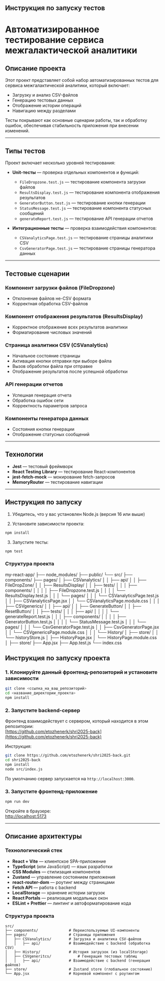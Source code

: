 ## Инструкция по запуску тестов

# Автоматизированное тестирование сервиса межгалактической аналитики

## Описание проекта

Этот проект представляет собой набор автоматизированных тестов для сервиса межгалактической аналитики, который включает:

- Загрузку и анализ CSV-файлов  
- Генерацию тестовых данных  
- Отображение истории операций  
- Навигацию между разделами  

Тесты покрывают как основные сценарии работы, так и обработку ошибок, обеспечивая стабильность приложения при внесении изменений.

---

## Типы тестов

Проект включает несколько уровней тестирования:

- **Unit-тесты** — проверка отдельных компонентов и функций:
  - `FileDropzone.test.js` — тестирование компонента загрузки файлов  
  - `ResultsDisplay.test.js` — тестирование компонента отображения результатов  
  - `GeneratorButton.test.js` — тестирование кнопки генерации  
  - `StatusMessage.test.js` — тестирование компонента статусных сообщений  
  - `generateReport.test.js` — тестирование API генерации отчетов  

- **Интеграционные тесты** — проверка взаимодействия компонентов:
  - `CSVanalyticsPage.test.js` — тестирование страницы аналитики CSV  
  - `CsvGeneratorPage.test.js` — тестирование страницы генератора данных  

---

## Тестовые сценарии

### Компонент загрузки файлов (FileDropzone)

- Отклонение файлов не-CSV формата  
- Корректная обработка CSV-файлов  

### Компонент отображения результатов (ResultsDisplay)

- Корректное отображение всех результатов аналитики  
- Форматирование числовых значений  

### Страница аналитики CSV (CSVanalytics)

- Начальное состояние страницы  
- Активация кнопки отправки при выборе файла  
- Вызов обработки файла при отправке  
- Отображение результатов после успешной обработки  

### API генерации отчетов

- Успешная генерация отчета  
- Обработка ошибок сети  
- Корректность параметров запроса  

### Компоненты генератора данных

- Состояния кнопки генерации  
- Отображение статусных сообщений  

---

## Технологии

- **Jest** — тестовый фреймворк  
- **React Testing Library** — тестирование React-компонентов  
- **jest-fetch-mock** — мокирование fetch-запросов  
- **MemoryRouter** — тестирование навигации  

---

## Инструкция по запуску

1. Убедитесь, что у вас установлен Node.js (версия 16 или выше)  

2. Установите зависимости проекта:

```bash
npm install
```

3. Запустите тесты:


```bash
npm test
```

### Структура проекта
my-react-app/
├── node_modules/
├── public/
└── src/
    ├── components/
    ├── pages/
    │   ├── CSVanalytics/
    │   │   ├── api/
    │   │   ├── FileDropZone/
    │   │   ├── ResultsDisplay/
    │   │   ├── tests/
    │   │   │   ├── components/
    │   │   │   │   ├── FileDropzone.test.js
    │   │   │   │   └── ResultsDisplay.test.js
    │   │   │   └── pages/
    │   │   │       └── CSVanalyticsPage.test.js
    │   │   ├── CSVanalyticsPage.jsx
    │   │   └── CSVanalyticsPage.module.css
    │   │
    │   ├── CSVgenerics/
    │   │   ├── api/
    │   │   ├── GenerateButton/
    │   │   ├── ResetButton/
    │   │   ├── tests/
    │   │   │   ├── api/
    │   │   │   │   └── generateReport.test.js
    │   │   │   ├── components/
    │   │   │   │   ├── GeneratorButton.test.js
    │   │   │   │   └── StatusMessage.test.js
    │   │   │   └── pages/
    │   │   │       └── CsvGeneratorPage.test.js
    │   │   ├── CsvGeneratorPage.jsx
    │   │   └── CSVgenericsPage.module.css
    │   │
    │   └── History/
    │       ├── store/
    │       │   └── historyStore.js
    │       ├── HistoryPage.jsx
    │       └── HistoryPage.module.css
    │
    ├── store/
    ├── App.jsx
    ├── App.test.js
    └── index.css




## Инструкция по запуску проекта

### 1. Клонируйте данный фронтенд-репозиторий и установите зависимости

```bash
git clone <ссылка_на_ваш_репозиторий>
cd <название_директории_проекта>
npm install
```

### 2. Запустите backend-сервер

Фронтенд взаимодействует с сервером, который находится в этом репозитории:  
 [https://github.com/etozhenerk/shri2025-back](https://github.com/etozhenerk/shri2025-back)

Инструкция:

```bash
git clone https://github.com/etozhenerk/shri2025-back.git
cd shri2025-back
npm install
node src/index.js
```

По умолчанию сервер запускается на `http://localhost:3000`.

### 3. Запустите фронтенд-приложение

```bash
npm run dev
```

Откройте в браузере:  
[http://localhost:5173](http://localhost:5173)

---

## Описание архитектуры

### Технологический стек
- **React + Vite** — клиентское SPA-приложение
- **TypeScript** (или JavaScript) — язык разработки
- **CSS Modules** — стилизация компонентов
- **Zustand** — управление состоянием приложения
- **react-router-dom** — роутинг между страницами
- **Fetch API** — работа с backend
- **LocalStorage** — хранение истории загрузок
- **React Portals** — реализация модальных окон
- **ESLint + Prettier** — линтинг и автоформатирование кода

### Структура проекта

```
src/
├── components/              # Переиспользуемые UI-компоненты
├── pages/                   # Страницы приложения
│   ├── CSVanalytics/        # Загрузка и аналитика CSV-файлов
│   │   ├── api/             # Взаимодействие с backend (обработка CSV)
│   ├── History/             # История загрузок (из localStorage)
│   ├── CSVgeneritcs/            # Генерация тестовых таблиц
│   │   ├── api/             # Взаимодействие с backend (генерация файлов)
├── store/                   # Zustand store (глобальное состояние)
└── App.jsx                  # Корневой компонент с роутингом
```
